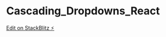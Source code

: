 # Cascading_Dropdowns_React

[Edit on StackBlitz ⚡️](https://stackblitz.com/edit/stackblitz-starters-l4vwbz)